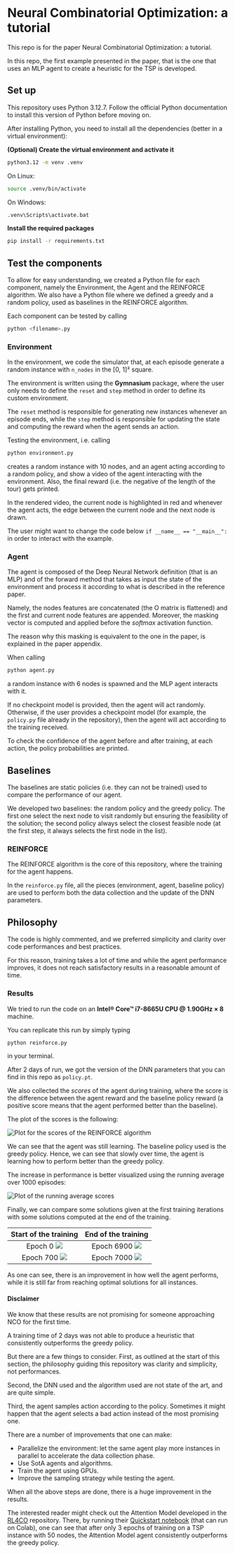 # Neural Combinatorial Optimization: a tutorial
This repo is for the paper Neural Combinatorial Optimization: a tutorial.

In this repo, the first example presented in the paper, that is the one that uses an MLP agent to create a heuristic for
the TSP is developed.

## Set up
This repository uses Python 3.12.7. Follow the official Python documentation to install this version of Python before moving on.

After installing Python, you need to install all the dependencies (better in a virtual environment):

**(Optional) Create the virtual environment and activate it**

```bash
python3.12 -m venv .venv
```

On Linux:
```bash
source .venv/bin/activate
```

On Windows:
```bat
.venv\Scripts\activate.bat
```

**Install the required packages**
```bash
pip install -r requirements.txt
```

## Test the components
To allow for easy understanding, we created a Python file for each component, namely the Environment, the Agent and the
REINFORCE algorithm. We also have a Python file where we defined a greedy and a random policy,
used as baselines in the REINFORCE algorithm.

Each component can be tested by calling
```bash
python <filename>.py
```

### Environment
In the environment, we code the simulator that, at each episode generate a random instance with `n_nodes` in the [0, 1]² square.

The environment is written using the **Gymnasium** package, where the user only needs to define the `reset` and `step` method in order to define its custom environment.

The `reset` method is responsible for generating new instances whenever an episode ends, while the `step` method is responsible for updating the state and computing the reward when the agent sends an action.

Testing the environment, i.e. calling

```bash
python environment.py
```

creates a random instance with 10 nodes, and an agent acting according to a random policy, and show a video of the agent interacting with the environment. Also, the final reward (i.e. the negative of the length of the tour) gets printed.

In the rendered video, the current node is highlighted in red and whenever the agent acts, the edge between the current node and the next node is drawn.

The user might want to change the code below `if __name__ == "__main__":` in order to interact with the example.

### Agent
The agent is composed of the Deep Neural Network definition (that is an MLP) and of the forward method that takes as input the state of the environment and process it according to what is described in the reference paper.

Namely, the nodes features are concatenated (the O matrix is flattened) and the first and current node features are appended.
Moreover, the masking vector is computed and applied before the *softmax* activation function.

The reason why this masking is equivalent to the one in the paper, is explained in the paper appendix.

When calling
```bash
python agent.py
```
a random instance with 6 nodes is spawned and the MLP agent interacts with it.

If no checkpoint model is provided, then the agent will act randomly.
Otherwise, if the user provides a checkpoint model (for example, the `policy.py` file already in the repository), then the agent will act according to the training received.

To check the confidence of the agent before and after training, at each action, the policy probabilities are printed.

## Baselines
The baselines are static policies (i.e. they can not be trained) used to compare the performance of our agent.

We developed two baselines: the random policy and the greedy policy.
The first one select the next node to visit randomly but ensuring the feasibility of the solution; the second policy always select the closest feasible node (at the first step, it always selects the first node in the list).

### REINFORCE
The REINFORCE algorithm is the core of this repository, where the training for the agent happens.

In the `reinforce.py` file, all the pieces (environment, agent, baseline policy) are used to perform both the data collection and the update of the DNN parameters.

## Philosophy
The code is highly commented, and we preferred simplicity and clarity over code performances and best practices.

For this reason, training takes a lot of time and while the agent performance improves, it does not reach satisfactory results in a reasonable amount of time.

### Results
We tried to run the code on an **Intel® Core™ i7-8665U CPU @ 1.90GHz × 8** machine.

You can replicate this run by simply typing
```bash
python reinforce.py
```
in your terminal.

After 2 days of run, we got the version of the DNN parameters that you can find in this repo as `policy.pt`.

We also collected the *scores* of the agent during training, where the score is the difference between the agent reward and the baseline policy reward (a positive score means that the agent performed better than the baseline).

The plot of the scores is the following:

![Plot for the scores of the REINFORCE algorithm](./figures/figures/scores.png)

We can see that the agent was still learning. The baseline policy used is the greedy policy.
Hence, we can see that slowly over time, the agent is learning how to perform better than the greedy policy.

The increase in performance is better visualized using the running average over 1000 episodes:

![Plot of the running average scores](./figures/running_avg_scores.png)

Finally, we can compare some solutions given at the first training iterations with some solutions computed at the end of the training.

**Start of the training**          |  **End of the training**
:-------------------------:|:-------------------------:
Epoch 0 ![](./figures/epoch_0.jpeg)  | Epoch 6900 ![](./figures/epoch_6900.jpeg)
Epoch 700 ![](./figures/epoch_700.jpeg) | Epoch 7000 ![](./figures/epoch_7000.jpeg)

As one can see, there is an improvement in how well the agent performs, while it is still far from reaching optimal solutions for all instances.

#### Disclaimer
We know that these results are not promising for someone approaching NCO for the first time.

A training time of 2 days was not able to produce a heuristic that consistently outperforms the greedy policy.

But there are a few things to consider. First, as outlined at the start of this section, the philosophy guiding this repository was clarity and simplicity, not performances.

Second, the DNN used and the algorithm used are not state of the art, and are quite simple.

Third, the agent samples action according to the policy. Sometimes it might happen that the agent selects a bad action instead of the most promising one.

There are a number of improvements that one can make:

* Parallelize the environment: let the same agent play more instances in parallel to accelerate the data collection phase.
* Use SotA agents and algorithms.
* Train the agent using GPUs.
* Improve the sampling strategy while testing the agent.

When all the above steps are done, there is a huge improvement in the results.

The interested reader might check out the Attention Model developed in the [RL4CO](https://github.com/ai4co/rl4co) repository. There, by running their [Quickstart notebook](https://github.com/ai4co/rl4co/blob/main/examples/1-quickstart.ipynb) (that can run on Colab), one can see that after only 3 epochs of training on a TSP instance with 50 nodes, the Attention Model agent consistently outperforms the greedy policy.